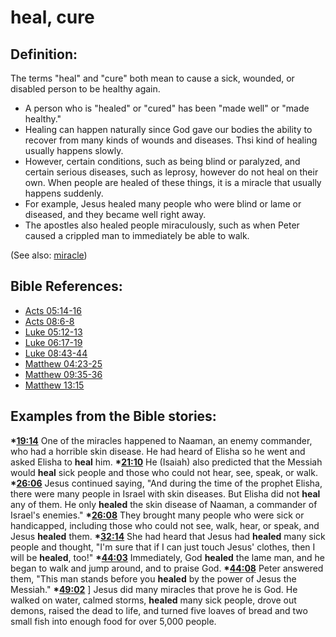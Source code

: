 # heal, cure #

## Definition: ##

The terms "heal" and "cure" both mean to cause a sick, wounded, or disabled person to be healthy again.

 * A person who is "healed" or "cured" has been "made well" or "made healthy."
 * Healing can happen naturally since God gave our bodies the ability to recover from many kinds of wounds and diseases. Thsi kind of healing usually happens slowly.
 * However, certain conditions, such as being blind or paralyzed, and certain serious diseases, such as leprosy, however do not heal on their own. When people are healed of these things, it is a miracle that usually happens suddenly.
 * For example, Jesus healed many people who were blind or lame or diseased, and they became well right away.
 * The apostles also healed people miraculously, such as when Peter caused a crippled man to immediately be able to walk. 

(See also: [miracle](../kt/miracle.md))

## Bible References: ##

* [Acts 05:14-16](en/tn/act/help/05/14)
* [Acts 08:6-8](en/tn/act/help/08/06)
* [Luke 05:12-13](en/tn/luk/help/05/12)
* [Luke 06:17-19](en/tn/luk/help/06/17)
* [Luke 08:43-44](en/tn/luk/help/08/43)
* [Matthew 04:23-25](en/tn/mat/help/04/23)
* [Matthew 09:35-36](en/tn/mat/help/09/35)
* [Matthew 13:15](en/tn/mat/help/13/15)

## Examples from the Bible stories: ##

  __*[19:14](en/tn/obs/help/19/14)__ One of the miracles happened to Naaman, an enemy commander, who had a horrible skin disease. He had heard of Elisha so he went and asked Elisha to __heal__ him.
  __*[21:10](en/tn/obs/help/21/10)__ He (Isaiah) also predicted that the Messiah would __heal__ sick people and those who could not hear, see, speak, or walk.
  __*[26:06](en/tn/obs/help/26/06)__ Jesus continued saying, "And during the time of the prophet Elisha, there were many people in Israel with skin diseases. But Elisha did not __heal__ any of them. He only __healed__ the skin disease of Naaman, a commander of Israel's enemies."
  __*[26:08](en/tn/obs/help/26/08)__ They brought many people who were sick or handicapped, including those who could not see, walk, hear, or speak, and Jesus __healed__ them.
  __*[32:14](en/tn/obs/help/32/14)__ She had heard that Jesus had __healed__ many sick people and thought, "I'm sure that if I can just touch Jesus' clothes, then I will be __healed__, too!"
  __*[44:03](en/tn/obs/help/44/03)__ Immediately, God __healed__ the lame man, and he began to walk and jump around, and to praise God.
  __*[44:08](en/tn/obs/help/44/08)__ Peter answered them, "This man stands before you __healed__ by the power of Jesus the Messiah."
  __*[49:02](en/tn/obs/help/49/02)__ ] Jesus did many miracles that prove he is God. He walked on water, calmed storms, __healed__ many sick people, drove out demons, raised the dead to life, and turned five loaves of bread and two small fish into enough food for over 5,000 people.